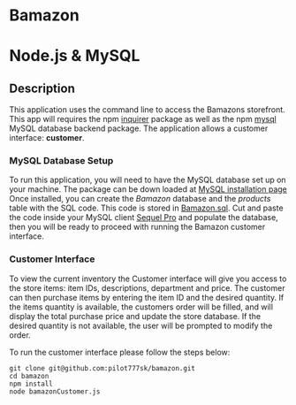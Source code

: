 # Bamazon
# Node.js & MySQL

## Description

This application uses the command line to access the Bamazons storefront. This app will requires the npm [inquirer](https://www.npmjs.com/package/inquirer) package as well as the npm [mysql](https://www.npmjs.com/package/mysql) MySQL database backend package. The application allows a customer interface: **customer**.

### MySQL Database Setup

To run this application, you will need to have the MySQL database set up on your machine. The package can be down loaded at [MySQL installation page](https://dev.mysql.com/doc/refman/5.6/en/installing.html)  Once installed, you can create the *Bamazon* database and the *products* table with the SQL code. This code is stored in [Bamazon.sql](Bamazon.sql). Cut and paste the code inside your MySQL client [Sequel Pro](https://www.sequelpro.com/) and populate the database, then you will be ready to proceed with running the Bamazon customer interface.

### Customer Interface

To view the current inventory the Customer interface will give you access to the store items: item IDs, descriptions, department and price. The customer can then purchase items by entering the item ID and the desired quantity. If the items quantity is available, the customers order will be filled, and will display the total purchase price and update the store database. If the desired quantity is not available, the user will be prompted to modify the order.

To run the customer interface please follow the steps below:

	git clone git@github.com:pilot777sk/bamazon.git
	cd bamazon
	npm install
	node bamazonCustomer.js











